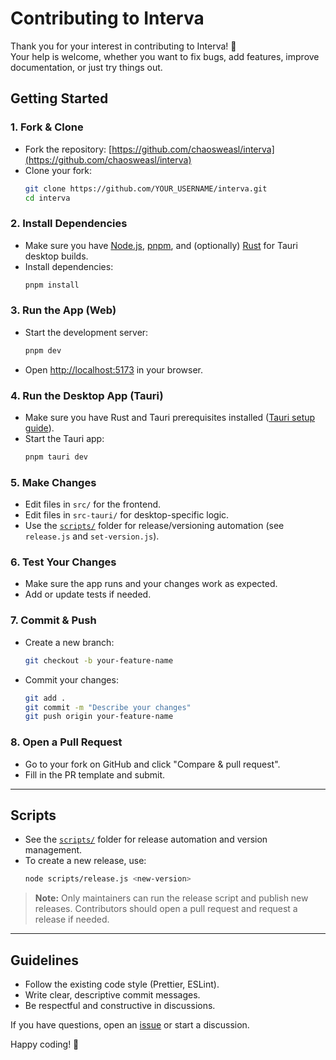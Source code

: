 # Contributing to Interva

Thank you for your interest in contributing to Interva! 🎉  
Your help is welcome, whether you want to fix bugs, add features, improve documentation, or just try things out.

## Getting Started

### 1. Fork & Clone

- Fork the repository: [https://github.com/chaosweasl/interva](https://github.com/chaosweasl/interva)
- Clone your fork:
  ```bash
  git clone https://github.com/YOUR_USERNAME/interva.git
  cd interva
  ```

### 2. Install Dependencies

- Make sure you have [Node.js](https://nodejs.org/), [pnpm](https://pnpm.io/), and (optionally) [Rust](https://www.rust-lang.org/tools/install) for Tauri desktop builds.
- Install dependencies:
  ```bash
  pnpm install
  ```

### 3. Run the App (Web)

- Start the development server:
  ```bash
  pnpm dev
  ```
- Open [http://localhost:5173](http://localhost:5173) in your browser.

### 4. Run the Desktop App (Tauri)

- Make sure you have Rust and Tauri prerequisites installed ([Tauri setup guide](https://tauri.app/v1/guides/getting-started/prerequisites/)).
- Start the Tauri app:
  ```bash
  pnpm tauri dev
  ```

### 5. Make Changes

- Edit files in `src/` for the frontend.
- Edit files in `src-tauri/` for desktop-specific logic.
- Use the [`scripts/`](scripts/) folder for release/versioning automation (see `release.js` and `set-version.js`).

### 6. Test Your Changes

- Make sure the app runs and your changes work as expected.
- Add or update tests if needed.

### 7. Commit & Push

- Create a new branch:
  ```bash
  git checkout -b your-feature-name
  ```
- Commit your changes:
  ```bash
  git add .
  git commit -m "Describe your changes"
  git push origin your-feature-name
  ```

### 8. Open a Pull Request

- Go to your fork on GitHub and click "Compare & pull request".
- Fill in the PR template and submit.

---

## Scripts

- See the [`scripts/`](scripts/) folder for release automation and version management.
- To create a new release, use:
  ```bash
  node scripts/release.js <new-version>
  ```

> **Note:** Only maintainers can run the release script and publish new releases. Contributors should open a pull request and request a release if needed.

---

## Guidelines

- Follow the existing code style (Prettier, ESLint).
- Write clear, descriptive commit messages.
- Be respectful and constructive in discussions.

If you have questions, open an [issue](https://github.com/chaosweasl/interva/issues) or start a discussion.

Happy coding! 🚀
